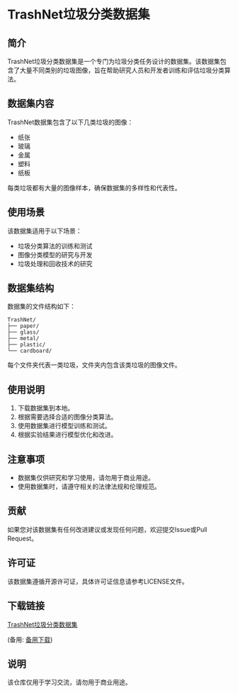 # TrashNet垃圾分类数据集

## 简介
TrashNet垃圾分类数据集是一个专门为垃圾分类任务设计的数据集。该数据集包含了大量不同类别的垃圾图像，旨在帮助研究人员和开发者训练和评估垃圾分类算法。

## 数据集内容
TrashNet数据集包含了以下几类垃圾的图像：
- 纸张
- 玻璃
- 金属
- 塑料
- 纸板

每类垃圾都有大量的图像样本，确保数据集的多样性和代表性。

## 使用场景
该数据集适用于以下场景：
- 垃圾分类算法的训练和测试
- 图像分类模型的研究与开发
- 垃圾处理和回收技术的研究

## 数据集结构
数据集的文件结构如下：
```
TrashNet/
├── paper/
├── glass/
├── metal/
├── plastic/
└── cardboard/
```
每个文件夹代表一类垃圾，文件夹内包含该类垃圾的图像文件。

## 使用说明
1. 下载数据集到本地。
2. 根据需要选择合适的图像分类算法。
3. 使用数据集进行模型训练和测试。
4. 根据实验结果进行模型优化和改进。

## 注意事项
- 数据集仅供研究和学习使用，请勿用于商业用途。
- 使用数据集时，请遵守相关的法律法规和伦理规范。

## 贡献
如果您对该数据集有任何改进建议或发现任何问题，欢迎提交Issue或Pull Request。

## 许可证
该数据集遵循开源许可证，具体许可证信息请参考LICENSE文件。

## 下载链接
[TrashNet垃圾分类数据集](https://pan.quark.cn/s/cf8b1a779356) 

(备用: [备用下载](https://pan.baidu.com/s/1iUYDxiSYaDYhsXvCoiQ9HA?pwd=1234))

## 说明

该仓库仅用于学习交流，请勿用于商业用途。
